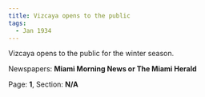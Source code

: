 ```yaml
---  
title: Vizcaya opens to the public  
tags:  
  - Jan 1934  
---  
```

  
Vizcaya opens to the public for the winter season.  
  
Newspapers: **Miami Morning News or The Miami Herald**  
  
Page: **1**, Section: **N/A** 
